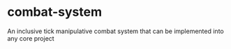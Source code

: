 # combat-system
An inclusive tick manipulative combat system that can be implemented into any core project
